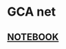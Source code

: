 # GCA net
## [NOTEBOOK](https://nbviewer.jupyter.org/github/abubakrsiddq/ImageDehazing/blob/main/models/GCA-Net/gcaTrain.ipynb)
